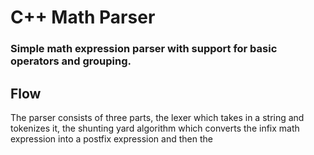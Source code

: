 # C++ Math Parser
### Simple math expression parser with support for basic operators and grouping.

## Flow
The parser consists of three parts, the lexer which takes in a string and tokenizes it, the shunting yard algorithm which converts the infix math expression into a postfix expression and then the 